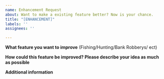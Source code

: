 ```yaml
---
name: Enhancement Request
about: Want to make a existing feature better? Now is your chance.
title: "[ENHANCEMENT]"
labels: ''
assignees: ''

---
```


**What feature you want to improve**
(Fishing/Hunting/Bank Robberys/ ect)

**How could this feature be improved? Please describe your idea as much as possible**

**Additional information**
